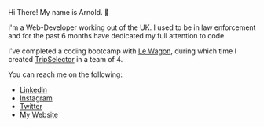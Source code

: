 <ReadMe>
  Hi There! My name is Arnold. 👋

  I'm a Web-Developer working out of the UK. I used to be in law enforcement and for the past 6 months have dedicated my full attention to code.

  I've completed a coding bootcamp with <a href="https://www.lewagon.com/">Le Wagon</a>, during which time I created <a href="https://www.trips-selector.com/">TripSelector</a> in a team of 4.

  You can reach me on the following:
<ul>
  <li>
  <a href="https://www.linkedin.com/in/arnoldcubicijones/">Linkedin </a>
  </li>
  <li>
  <a href="https://www.instagram.com/ajwebdesigns/">Instagram</a>
  </li>
  <li>
  <a href="https://twitter.com/ArnoldCJones">Twitter</a>
  </li>
  <li>
  <a href="https://www.arnoldcjones.co.uk">My Website</a>
  </li>
</ReadMe>
